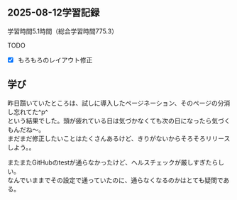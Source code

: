 ## 2025-08-12学習記録
学習時間5.1時間（総合学習時間775.3）

TODO
- [x] もろもろのレイアウト修正

## 学び
昨日躓いていたところは、試しに導入したページネーション、そのページの分消し忘れてた^p^  
という結果でした。頭が疲れている日は気づかなくても次の日になったら気づくもんだね～。  
まだまだ修正したいことはたくさんあるけど、きりがないからそろそろリリースしよう。。  

またまたGitHubのtestが通らなかったけど、ヘルスチェックが厳しすぎたらしい。  
なんでいままでその設定で通っていたのに、通らなくなるのかはとても疑問である。  
